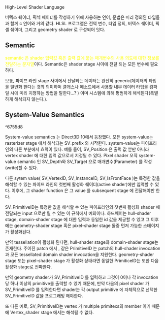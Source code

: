High-Level Shader Language

버텍스 쉐이더, 픽섹 쉐이더를 작성하기 위해 사용하는 언어, 문법은 미리 정의된 타입들과 함께 c 언어와 거의 같다. HLSL 프로그램은 전역 변수, 타입 정의, 버텍스 쉐이더, 픽셀 쉐이더, 그리고 geometry shader 로 구성되어 잇다. 


## Semantic

<span style="color:yellow">semantic 은 shader 입력값 혹은 출력 값에 붙는 매개변수의 사용 의도에 대한 정보를 전달하는 문자열</span>이다. Semantic은 shader stage 사이에 전달 되는 모든 변수에 필요하다.

보통, 파이프 라인 stage 사이에서 전달되는 데이터는 완전히 generic(데이터의 타입을 일반화 한다는 것의 의미하며 클래스나 메소드에서 사용할 내부 데이터 타입을 컴파일 시에 미리 지정하는 방법을 말한다...? ) 이며  시스템에 의해 평범하게 해석된다(특별하게 해석되지 않는다.). 

## System-Value Semantics

^6755d8

System-value semantics 는 Direct3D 10에서 등장했다. 모든 system-value는 rasterizer stage 에서 해석되는 SV_prefix 와 시작한다. system-value는 파이프라인의 다른 부분에서 효력이 있다. 예를 들어, SV_Position 은 출력 값 뿐만 아니라 vertex shader 에 대한 입력 값으로서 지정될 수 있다. Pixel shader 오직 system-value semantic 인 SV_Depth와 SV_Target 으로 매개변수(Parameter) 를 작성(write)할 수 있다. 

다른 sytem value( SV_VertexID, SV_InstanceID, SV_IsFrontFace )는 특정한 값을 해석할 수 있는 파이프 라인의 첫번째 활성화 쉐이더(active shader)에만 입력할 수 있다. 이후에, 그 shader function 은 그 value 를 subsequent stage 에 전달해야만 한다.

SV_PrimitiveID는 특정한 값을 해석할 수 있는 파이프라인의 첫번째 활성화 shader 에 전달되는 input 으로만 될 수 있는 이 규칙에서 예외이다. 하드웨어는 hull-shader stage, domain-shader stage 에 대한 입력과 동일한 id 값을 제공할 수 있고 그 이후에는 geometry-shader stage 혹은 pixel-shader stage 둘중 먼저 가능한 스테이지가 활성화된다.

만약 tessellation이 활성화 된다면, hull-shader stage와 domain-shader stage는 존재한다.  주어진 patch 에서 , 같은 PrimitiveID 는 patch의 hull-shader invocation과 모든 tessellated domain shader invocation을 지원한다. geometry-shader stage 또는 pixel-shader stage 가 활성화 상태라면 동일한 PrimiticeID는 또한 다음 활성화 stage로 전파한다.

만약 geometry shader가 SV_PrimitiveID 를 입력하고 그것이 0이나 각 invocation 당 하나 이상의 primitive를 출력할 수 있기 때문에, 만약 다음의 pixel shader 가 SV_PrimitiveID 를 입력한다면 shader는 각 output primitive 에 자체적으로 선택한 SV_PrimitiveID 값을 프로그래밍 해야한다. 

또 다른 예로, SV_PrimitiveID는 vertex 가 multiple primitexs의 member 이기 때문에  Vertex_shader stage 에서는 해석될 수 없다. 